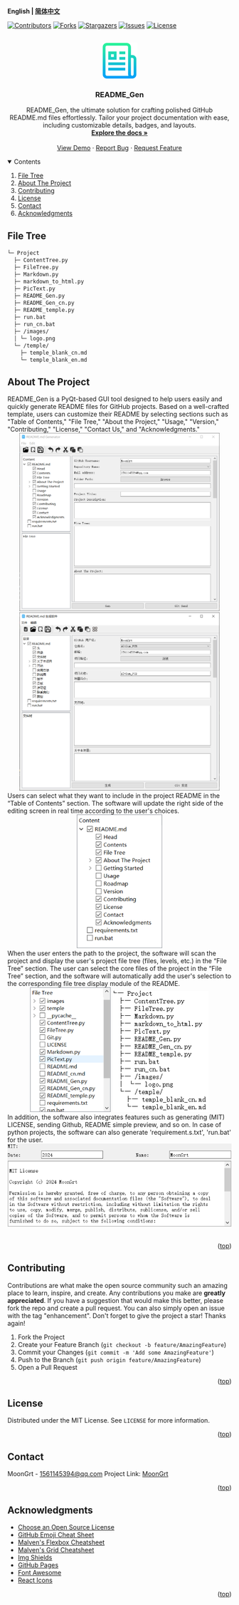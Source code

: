 **English | [简体中文](README_cn.md)**
<div id="top"></div>

[![Contributors][contributors-shield]][contributors-url]
[![Forks][forks-shield]][forks-url]
[![Stargazers][stars-shield]][stars-url]
[![Issues][issues-shield]][issues-url]
[![License][license-shield]][license-url]


<!-- PROJECT LOGO -->
<br />
<div align="center">
    <a href="https://github.com/MoonGrt/README_Gen">
    <img src="images/logo.png" alt="Logo" width="80" height="80">
    </a>
<h3 align="center">README_Gen</h3>
    <p align="center">
    README_Gen, the ultimate solution for crafting polished GitHub README.md files effortlessly. Tailor your project documentation with ease, including customizable details, badges, and layouts.
    <br />
    <a href="https://github.com/MoonGrt/README_Gen"><strong>Explore the docs »</strong></a>
    <br />
    <br />
    <a href="https://github.com/MoonGrt/README_Gen">View Demo</a>
    ·
    <a href="https://github.com/MoonGrt/README_Gen/issues">Report Bug</a>
    ·
    <a href="https://github.com/MoonGrt/README_Gen/issues">Request Feature</a>
    </p>
</div>




<!-- CONTENTS -->
<details open>
  <summary>Contents</summary>
  <ol>
    <li><a href="#file-tree">File Tree</a></li>
    <li>
      <a href="#about-the-project">About The Project</a>
      <ul>
      </ul>
    </li>
    <li><a href="#contributing">Contributing</a></li>
    <li><a href="#license">License</a></li>
    <li><a href="#contact">Contact</a></li>
    <li><a href="#acknowledgments">Acknowledgments</a></li>
  </ol>
</details>





<!-- FILE TREE -->
## File Tree

```
└─ Project
  ├─ ContentTree.py
  ├─ FileTree.py
  ├─ Markdown.py
  ├─ markdown_to_html.py
  ├─ PicText.py
  ├─ README_Gen.py
  ├─ README_Gen_cn.py
  ├─ README_temple.py
  ├─ run.bat
  ├─ run_cn.bat
  ├─ /images/
  │ └─ logo.png
  └─ /temple/
    ├─ temple_blank_cn.md
    └─ temple_blank_en.md
```



<!-- ABOUT THE PROJECT -->
## About The Project

<p style=" margin-top:0px; margin-bottom:0px; margin-left:0px; margin-right:0px; -qt-block-indent:0; text-indent:0px;">README_Gen is a PyQt-based GUI tool designed to help users easily and quickly generate README files for GitHub projects. Based on a well-crafted template, users can customize their README by selecting sections such as &quot;Table of Contents,&quot; &quot;File Tree,&quot; &quot;About the Project,&quot; &quot;Usage,&quot; &quot;Version,&quot; &quot;Contributing,&quot; &quot;License,&quot; &quot;Contact Us,&quot; and &quot;Acknowledgments.&quot;</p>
<p align="center" style=" margin-top:0px; margin-bottom:0px; margin-left:0px; margin-right:0px; -qt-block-indent:0; text-indent:0px;"><img src="images/README_Gen.png" height="400" /><img src="images/README_Gen_cn.png" height="400" /></p>
<p style=" margin-top:0px; margin-bottom:0px; margin-left:0px; margin-right:0px; -qt-block-indent:0; text-indent:0px;">Users can select what they want to include in the project README in the “Table of Contents” section. The software will update the right side of the editing screen in real time according to the user's choices.</p>
<p align="center" style=" margin-top:0px; margin-bottom:0px; margin-left:0px; margin-right:0px; -qt-block-indent:0; text-indent:0px;"><img src="images/Content.png" height="300" /></p>
<p style=" margin-top:0px; margin-bottom:0px; margin-left:0px; margin-right:0px; -qt-block-indent:0; text-indent:0px;">When the user enters the path to the project, the software will scan the project and display the user's project file tree (files, levels, etc.) in the “File Tree” section. The user can select the core files of the project in the “File Tree” section, and the software will automatically add the user's selection to the corresponding file tree display module of the README.</p>
<p align="center" style=" margin-top:0px; margin-bottom:0px; margin-left:0px; margin-right:0px; -qt-block-indent:0; text-indent:0px;"><img src="images/Filetree.png" height="280" />      <img src="images/Filetree_demo.png" /></p>
<p style=" margin-top:0px; margin-bottom:0px; margin-left:0px; margin-right:0px; -qt-block-indent:0; text-indent:0px;">In addition, the software also integrates features such as generating (MIT) LICENSE, sending Github, README simple preview, and so on. In case of python projects, the software can also generate 'requirement.s.txt', 'run.bat' for the user.</p>
<p align="center" style=" margin-top:0px; margin-bottom:0px; margin-left:0px; margin-right:0px; -qt-block-indent:0; text-indent:0px;"><img src="images/LICENSE.png" /></p>
<p style="-qt-paragraph-type:empty; margin-top:0px; margin-bottom:0px; margin-left:0px; margin-right:0px; -qt-block-indent:0; text-indent:0px;"><br /></p></body></html>
<p align="right">(<a href="#top">top</a>)</p>



<!-- CONTRIBUTING -->
## Contributing

Contributions are what make the open source community such an amazing place to learn, inspire, and create. Any contributions you make are **greatly appreciated**.
If you have a suggestion that would make this better, please fork the repo and create a pull request. You can also simply open an issue with the tag "enhancement".
Don't forget to give the project a star! Thanks again!
1. Fork the Project
2. Create your Feature Branch (`git checkout -b feature/AmazingFeature`)
3. Commit your Changes (`git commit -m 'Add some AmazingFeature'`)
4. Push to the Branch (`git push origin feature/AmazingFeature`)
5. Open a Pull Request
<p align="right">(<a href="#top">top</a>)</p>



<!-- LICENSE -->
## License

Distributed under the MIT License. See `LICENSE` for more information.
<p align="right">(<a href="#top">top</a>)</p>



<!-- CONTACT -->
## Contact

MoonGrt - 1561145394@qq.com
Project Link: [MoonGrt](https://github.com/MoonGrt/)
<p align="right">(<a href="#top">top</a>)</p>



<!-- ACKNOWLEDGMENTS -->
## Acknowledgments

* [Choose an Open Source License](https://choosealicense.com)
* [GitHub Emoji Cheat Sheet](https://www.webpagefx.com/tools/emoji-cheat-sheet)
* [Malven's Flexbox Cheatsheet](https://flexbox.malven.co/)
* [Malven's Grid Cheatsheet](https://grid.malven.co/)
* [Img Shields](https://shields.io)
* [GitHub Pages](https://pages.github.com)
* [Font Awesome](https://fontawesome.com)
* [React Icons](https://react-icons.github.io/react-icons/search)
<p align="right">(<a href="#top">top</a>)</p>




<!-- MARKDOWN LINKS & IMAGES -->
<!-- https://www.markdownguide.org/basic-syntax/#reference-style-links -->
[contributors-shield]: https://img.shields.io/github/contributors/MoonGrt/README_Gen.svg?style=for-the-badge
[contributors-url]: https://github.com/MoonGrt/README_Gen/graphs/contributors
[forks-shield]: https://img.shields.io/github/forks/MoonGrt/README_Gen.svg?style=for-the-badge
[forks-url]: https://github.com/MoonGrt/README_Gen/network/members
[stars-shield]: https://img.shields.io/github/stars/MoonGrt/README_Gen.svg?style=for-the-badge
[stars-url]: https://github.com/MoonGrt/README_Gen/stargazers
[issues-shield]: https://img.shields.io/github/issues/MoonGrt/README_Gen.svg?style=for-the-badge
[issues-url]: https://github.com/MoonGrt/README_Gen/issues
[license-shield]: https://img.shields.io/github/license/MoonGrt/README_Gen.svg?style=for-the-badge
[license-url]: https://github.com/MoonGrt/README_Gen/blob/master/LICENSE


